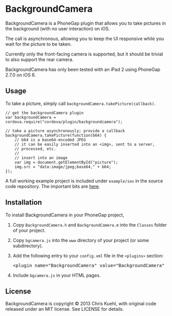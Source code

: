 BackgroundCamera
================

BackgroundCamera is a PhoneGap plugin that allows you to take pictures in the background (with no user interaction)
on iOS.

The call is asynchronous, allowing you to keep the UI responsive while you wait for the picture to be taken.

Currently only the front-facing camera is supported, but it should be trivial to also support the rear camera.

BackgroundCamera has only been tested with an iPad 2 using PhoneGap 2.7.0 on iOS 6.

## Usage
To take a picture, simply call `backgroundCamera.takePicture(callback)`.

    // get the backgroundCamera plugin
    var backgroundCamera = cordova.require("cordova/plugin/backgroundcamera");
    
    // take a picture asynchronously; provide a callback
    backgroundCamera.takePicture(function(b64) {
        // b64 is a base64-encoded JPEG
        // it can be easily inserted into an <img>, sent to a server,
        // processed, etc.
        // 
        // insert into an image
        var img = document.getElementById("picture");
        img.src = "data:image/jpeg;base64," + b64;
    });

A full working example project is included under `example/ios` in the source code repository. The important bits are
[here](https://github.com/chriskuehl/backgroundcamera/blob/master/example/ios/www/index.html).

## Installation
To install BackgroundCamera in your PhoneGap project,

1. Copy `BackgroundCamera.h` and `BackgroundCamera.m` into the `Classes` folder of your project.
2. Copy `bgcamera.js` into the `www` directory of your project (or some subdirectory).
3. Add the following entry to your `config.xml` file in the `<plugins>` section:
        
    <pre>&lt;plugin name="BackgroundCamera" value="BackgroundCamera" /&gt;</pre>
4. Include `bgcamera.js` in your HTML pages.

## License
BackgroundCamera is copyright &copy; 2013 Chris Kuehl, with original code released under an MIT license. See LICENSE
for details.
